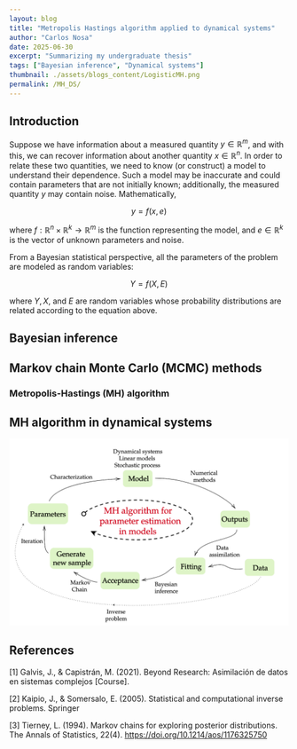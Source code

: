 ```yaml
---
layout: blog
title: "Metropolis Hastings algorithm applied to dynamical systems"
author: "Carlos Nosa"
date: 2025-06-30
excerpt: "Summarizing my undergraduate thesis"
tags: ["Bayesian inference", "Dynamical systems"]
thumbnail: ./assets/blogs_content/LogisticMH.png
permalink: /MH_DS/
---
```


## Introduction

Suppose we have information about a measured quantity $y \in \mathbb{R}^{m}$, and with this, we can recover information about another quantity $x \in \mathbb{R}^{n}$. In order to relate these two quantities, we need to know (or construct) a model to understand their dependence. Such a model may be inaccurate and could contain parameters that are not initially known; additionally, the measured quantity $y$ may contain noise. Mathematically,

$$y = f(x,e)$$

where $f:\mathbb{R}^{n} \times \mathbb{R}^{k} \to \mathbb{R}^{m}$ is the function representing the model, and $e \in \mathbb{R}^{k}$ is the vector of unknown parameters and noise.

From a Bayesian statistical perspective, all the parameters of the problem are modeled as random variables:

$$Y = f(X,E)$$

where $Y, X$, and $E$ are random variables whose probability distributions are related according to the equation above.


## Bayesian inference


## Markov chain Monte Carlo (MCMC) methods

### Metropolis-Hastings (MH) algorithm 


## MH algorithm in dynamical systems



![MH algorithm in dynamical systems](/assets/blogs_content/MHinParameterEstimation.png)


## References

[1] Galvis, J., & Capistrán, M. (2021). Beyond Research: Asimilación de datos
en sistemas complejos [Course].

[2] Kaipio, J., & Somersalo, E. (2005). Statistical and computational inverse
problems. Springer

[3] Tierney, L. (1994). Markov chains for exploring posterior distributions. The
Annals of Statistics, 22(4). https://doi.org/10.1214/aos/1176325750
